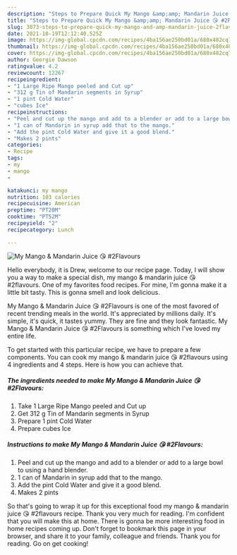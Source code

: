 ```yaml
---
description: "Steps to Prepare Quick My Mango &amp;amp; Mandarin Juice 😘 #2Flavours"
title: "Steps to Prepare Quick My Mango &amp;amp; Mandarin Juice 😘 #2Flavours"
slug: 3073-steps-to-prepare-quick-my-mango-and-amp-mandarin-juice-2flavours
date: 2021-10-19T12:12:40.525Z
image: https://img-global.cpcdn.com/recipes/4ba156ae250bd01a/680x482cq70/my-mango-mandarin-juice-2flavours-recipe-main-photo.jpg
thumbnail: https://img-global.cpcdn.com/recipes/4ba156ae250bd01a/680x482cq70/my-mango-mandarin-juice-2flavours-recipe-main-photo.jpg
cover: https://img-global.cpcdn.com/recipes/4ba156ae250bd01a/680x482cq70/my-mango-mandarin-juice-2flavours-recipe-main-photo.jpg
author: Georgie Dawson
ratingvalue: 4.2
reviewcount: 12267
recipeingredient:
- "1 Large Ripe Mango peeled and Cut up"
- "312 g Tin of Mandarin segments in Syrup"
- "1 pint Cold Water"
- "cubes Ice"
recipeinstructions:
- "Peel and cut up the mango and add to a blender or add to a large bowl to using a hand blender."
- "1 can of Mandarin in syrup add that to the mango."
- "Add the pint Cold Water and give it a good blend."
- "Makes 2 pints"
categories:
- Recipe
tags:
- my
- mango
- 

katakunci: my mango  
nutrition: 103 calories
recipecuisine: American
preptime: "PT20M"
cooktime: "PT52M"
recipeyield: "2"
recipecategory: Lunch

---
```



![My Mango &amp; Mandarin Juice 😘 #2Flavours](https://img-global.cpcdn.com/recipes/4ba156ae250bd01a/680x482cq70/my-mango-mandarin-juice-2flavours-recipe-main-photo.jpg)

Hello everybody, it is Drew, welcome to our recipe page. Today, I will show you a way to make a special dish, my mango &amp; mandarin juice 😘 #2flavours. One of my favorites food recipes. For mine, I'm gonna make it a little bit tasty. This is gonna smell and look delicious.



My Mango &amp; Mandarin Juice 😘 #2Flavours is one of the most favored of recent trending meals in the world. It's appreciated by millions daily. It's simple, it's quick, it tastes yummy. They are fine and they look fantastic. My Mango &amp; Mandarin Juice 😘 #2Flavours is something which I've loved my entire life.


To get started with this particular recipe, we have to prepare a few components. You can cook my mango &amp; mandarin juice 😘 #2flavours using 4 ingredients and 4 steps. Here is how you can achieve that.

<!--inarticleads1-->

##### The ingredients needed to make My Mango &amp; Mandarin Juice 😘 #2Flavours:

1. Take 1 Large Ripe Mango peeled and Cut up
1. Get 312 g Tin of Mandarin segments in Syrup
1. Prepare 1 pint Cold Water
1. Prepare cubes Ice




<!--inarticleads2-->

##### Instructions to make My Mango &amp; Mandarin Juice 😘 #2Flavours:

1. Peel and cut up the mango and add to a blender or add to a large bowl to using a hand blender.
1. 1 can of Mandarin in syrup add that to the mango.
1. Add the pint Cold Water and give it a good blend.
1. Makes 2 pints




So that's going to wrap it up for this exceptional food my mango &amp; mandarin juice 😘 #2flavours recipe. Thank you very much for reading. I'm confident that you will make this at home. There is gonna be more interesting food in home recipes coming up. Don't forget to bookmark this page in your browser, and share it to your family, colleague and friends. Thank you for reading. Go on get cooking!

